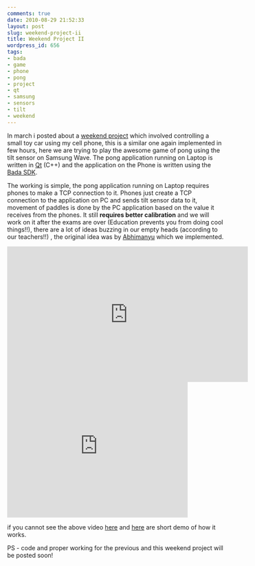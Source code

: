 ```yaml
---
comments: true
date: 2010-08-29 21:52:33
layout: post
slug: weekend-project-ii
title: Weekend Project II
wordpress_id: 656
tags:
- bada
- game
- phone
- pong
- project
- qt
- samsung
- sensors
- tilt
- weekend
---
```


In march i posted about a [weekend project](http://blog.ankurs.com/2010/03/weekend-project/) which involved controlling a small toy car using my cell phone, this is a similar one again implemented in few hours, here we are trying to play the awesome game of pong using the tilt sensor on Samsung Wave. The pong application running on Laptop is written in [Qt](http://qt.nokia.com/) (C++) and the application on the Phone is written using the [Bada SDK](http://www.bada.com/).

The working is simple, the pong application running on Laptop requires phones to make a TCP connection to it. Phones just create a TCP connection to the application on PC and sends tilt sensor data to it, movement of paddles is done by the PC application based on the value it receives from the phones. It still **requires better calibration** and we will work on it after the exams are over (Education prevents you from doing cool things!!), there are a lot of ideas buzzing in our empty heads (according to our teachers!!) , the original idea was by [Abhimanyu](http://abhikumar777.blogspot.com/) which we implemented.

<iframe width="560" height="315" src="http://www.youtube.com/embed/dHinEjh8iIw" frameborder="0"> </iframe>

<iframe width="420" height="315" src="http://www.youtube.com/embed/Aw15OuquzcQ" frameborder="0" > </iframe>

if you cannot see the above video [here](http://www.youtube.com/watch?v=dHinEjh8iIw) and [here](http://www.youtube.com/watch?v=Aw15OuquzcQ) are short demo of how it works.

PS - code and proper working for the previous and this weekend project will be posted soon!
